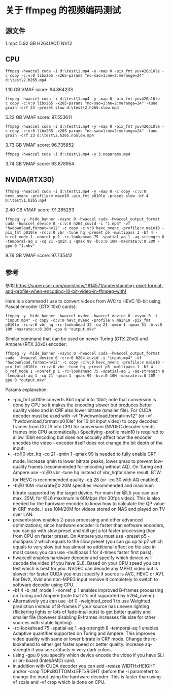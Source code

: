 # 关于 ffmpeg 的视频编码测试

## 源文件

1.mp4 5.92 GB H264(AC1) NV12

## CPU

```
ffmpeg -hwaccel cuda -i d:\test\1.mp4 -y -map 0 -pix_fmt yuv420p10le -c copy -c:v:0 libx265 -x265-params "no-sao=1:me=2:merange=24" d:\test\2.h265.mp4
```

1.10 GB VMAF score: 94.864233

```
ffmpeg -hwaccel cuda -i d:\test\1.mp4 -y -map 0 -pix_fmt yuv420p10le -c copy -c:v:0 libx265 -x265-params "no-sao=1:me=2:merange=24" -tune grain -crf 23 -preset slow d:\test\2.h265.slow.mp4
```

5.22 GB VMAF score: 97.553611

```
ffmpeg -hwaccel cuda -i d:\test\1.mp4 -y -map 0 -pix_fmt yuv420p10le -c copy -c:v:0 libx265 -x265-params "no-sao=1:me=2:merange=24" -tune grain -crf 23 d:\test\2.h265.noSlow.mp4
```

3.73 GB VMAF score: 96.735852

```
ffmpeg -hwaccel cuda -i d:\test\1.mp4 -y 3.noparams.mp4
```

3.74 GB VMAF score: 93.878954

## NVIDA(RTX30)

```
ffmpeg -hwaccel cuda -i d:\test\1.mp4 -y -map 0 -c copy -c:v:0 hevc_nvenc -profile:v main10 -pix_fmt p010le -preset slow -bf 4 D:\test\1.h265.mp4
```

2.40 GB VMAF score: 91.265293

```
ffmpeg -y -hide_banner -vsync 0 -hwaccel cuda -hwaccel_output_format cuda -hwaccel_device 0 -c:v:0 h264_cuvid -i "1.mp4" -vf "hwdownload,format=nv12" -c copy -c:v:0 hevc_nvenc -profile:v main10 -pix_fmt p010le -rc:v:0 vbr -tune hq -preset p5 -multipass 1 -bf 4 -b_ref_mode 1 -nonref_p 1 -rc-lookahead 75 -spatial-aq 1 -aq-strength 8 -temporal-aq 1 -cq 21 -qmin 1 -qmax 99 -b:v:0 10M -maxrate:v:0 20M -gpu 0 "1.mkv"
```

9.76 GB VMAF score: 97.735412

## 参考

参考[https://superuser.com/questions/1614571/understanding-pixel-format-and-profile-when-encoding-10-bit-video-in-ffmpeg-with]

Here is a command I use to convert videos from AVC to HEVC 10-bit using Pascal encoder (GTX 10x0 cards):

```
ffmpeg -y -hide_banner -hwaccel nvdec -hwaccel_device 0 -vsync 0 -i "input.mp4" -c copy -c:v:0 hevc_nvenc -profile:v main10 -pix_fmt p010le -rc:v:0 vbr_hq -rc-lookahead 32 -cq 21 -qmin 1 -qmax 51 -b:v:0 10M -maxrate:v:0 20M -gpu 0 "output.mkv"
```

Similar command that can be used on newer Turing (GTX 20x0) and Ampere (RTX 30x0) encoder:

```
ffmpeg -y -hide_banner -vsync 0 -hwaccel cuda -hwaccel_output_format cuda  -hwaccel_device 0 -c:v:0 h264_cuvid -i "input.mp4" -vf "hwdownload,format=nv12" -c copy -c:v:0 hevc_nvenc -profile:v main10 -pix_fmt p010le -rc:v:0 vbr -tune hq -preset p5 -multipass 1 -bf 4 -b_ref_mode 1 -nonref_p 1 -rc-lookahead 75 -spatial-aq 1 -aq-strength 8 -temporal-aq 1 -cq 21 -qmin 1 -qmax 99 -b:v:0 10M -maxrate:v:0 20M -gpu 0 "output.mkv"
```

Params explanation:

-   -pix_fmt p010le converts 8bit input into 10bit; note that conversion is done by CPU so it makes the encoding slower but produces better quality video and in CRF also lower bitrate (smaller file). For CUDA decoder must be used with -vf "hwdownload,format=nv12" (or -vf "hwdownload,format=p010le" for 10 bit input video) to copy decoded frames from CUDA into CPU for conversion (NVDEC decoder sends frames into CPU automatically.) Specifying -profile main10 is required to allow 10bit encoding but does not accually affect how the encoder encodes the video - encoder itself does not change the bit depth of the input!
-   -rc:v:0 vbr_hq -cq 21 -qmin 1 -qmax 99 is needed to fully enable CRF mode. Increase qmin to lower bitrate peaks, lower qmax to prevent low-quality frames (recommended for encoding without AQ). On Turing and Ampere use -rc:v:0 vbr -tune hq instead of vbr_hqfor same result. BTW for HEVC is recommended quality -cq 28 (or -cq 30 with AQ enabled).
-   -b:v:0 10M -maxrate:v:0 20M specifies recommended and maximum bitrate supported by the target device. For main tier @L5 you can use max. 25M, for @L6 maximum is 60Mbps (for 30fps video). This is also needed for the hardware encoder to know how to calculate the QP value in CRF mode. I use 10M/20M for videos stored on NAS and played on TV over LAN.
-   present=slow enables 2-pass processing and other advanced optimizations; since hardware encoder is faster than software encoders, you can go with slow preset and still get a lot faster processing than from CPU on faster preset. On Ampere you must use -preset p5 -multipass 2 which equals to the slow preset (you can go up to p7 which equals to very slow but has almost no additional effect on file size in most cases; you can use -multipass 1 for 4-times faster first pass).
-   hwaccell enables hardware decoder and specify which device will decode the video (if you have SLI). Based on your CPU speed you can test which is best for you. NVDEC can decode any MPEG video but is slower; for faster CUDA you must specify if source is AVC, HEVC or AV1. For DivX, Xvid and non-MPEG input remove it completely to switch to software decoder using CPU.
-   -bf 4 -b_ref_mode 1 -nonref_p 1 enables improved B-frames processing on Turing and Ampere (note that it's not supported by h264_nvenc).
-   Alternatively you can use -bf 0 -weighted_pred 1 to use Weighted prediction instead of B-frames if your source has uneven lighting (flickering lights or lots of fade-ins/-outs) to get better quality and smaller file (however disabling B-frames increases file size for other sources with stable lighting).
-   -rc-lookahead 75 -spatial-aq 1 -aq-strength 8 -temporal-aq 1 enables Adaptive quantifier supported on Turing and Ampere. This improves video quality with same or lower bitrate in CRF mode. Change the rc-lookahead to either get faster speed or better quality. Increase aq-strength if you see artifacts in very dark colors.
-   using -gpu 0 you specify which device encode the video if you have SLI or on-board (Intel/AMD) card.
-   in addition with CUDA decoder you can add -resize WIDTHxHEIGHT and/or -crop TOPxBOTTOMxLEFTxRIGHT (before the -i parameter) to change the input using the hardware decoder. This is faster than using -vf scale and -vf crop which is done on CPU.
